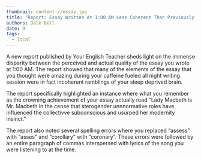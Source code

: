 ```yaml
---
thumbnail: content://essay.jpg
title: "Report: Essay Written At 1:00 AM Less Coherent Than Previously Thought"
authors: Dale Bell
date: 9
tags:
  - local
---
```


A new report published by Your English Teacher sheds light on the immense disparity between the perceived and actual quality of the essay you wrote at 1:00 AM. The report showed that many of the elements of the essay that you thought were amazing during your caffeine fueled all night writing session were in fact incoherent ramblings of your sleep deprived brain. 

The report specifically highlighted an instance where what you remember as the crowning achievement of your essay actually read “Lady Macbeth is Mr. Macbeth in the cense that sterogender unnnormative roles have influenced the collectivve subconscious and usurped her modernity insinct.”

The report also noted several spelling errors where you replaced “assess” with “asses” and “corollary” with “coronary”. These errors were followed by an entire paragraph of commas interspersed with lyrics of the song you were listening to at the time.

